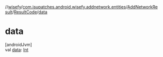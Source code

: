 //[wisefy](../../../../index.md)/[com.isupatches.android.wisefy.addnetwork.entities](../../index.md)/[AddNetworkResult](../index.md)/[ResultCode](index.md)/[data](data.md)

# data

[androidJvm]\
val [data](data.md): [Int](https://kotlinlang.org/api/latest/jvm/stdlib/kotlin/-int/index.html)
